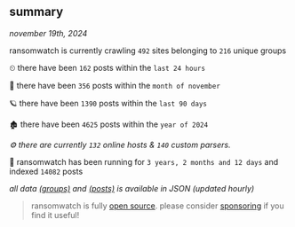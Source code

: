 
## summary
_november 19th, 2024_

ransomwatch is currently crawling `492` sites belonging to `216` unique groups

⏲ there have been `162` posts within the `last 24 hours`

🦈 there have been `356` posts within the `month of november`

🪐 there have been `1390` posts within the `last 90 days`

🏚 there have been `4625` posts within the `year of 2024`

_⚙️ there are currently `132` online hosts & `140` custom parsers._

🦕 ransomwatch has been running for `3 years, 2 months and 12 days` and indexed `14082` posts

_all data  [(groups)](http://ransomwhat.telemetry.ltd/groups) and [(posts)](http://ransomwhat.telemetry.ltd/posts) is available in JSON (updated hourly)_

> ransomwatch is fully [open source](https://github.com/joshhighet/ransomwatch#ransomwatch--). please consider [sponsoring](https://github.com/sponsors/joshhighet) if you find it useful!
